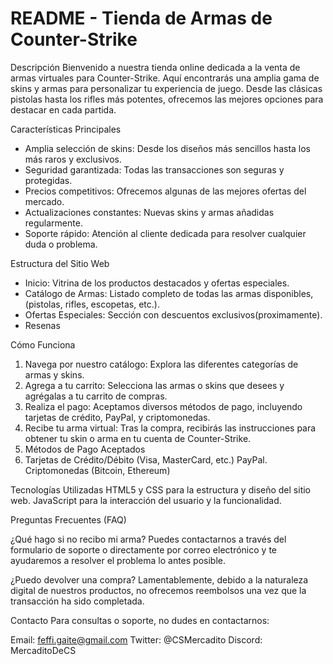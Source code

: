 # README - Tienda de Armas de Counter-Strike

Descripción
Bienvenido a nuestra tienda online dedicada a la venta de armas virtuales para Counter-Strike. Aquí encontrarás una amplia gama de skins y armas para personalizar tu experiencia de juego. Desde las clásicas pistolas hasta los rifles más potentes, ofrecemos las mejores opciones para destacar en cada partida.



Características Principales

- Amplia selección de skins: Desde los diseños más sencillos hasta los más raros y exclusivos.
- Seguridad garantizada: Todas las transacciones son seguras y protegidas.
- Precios competitivos: Ofrecemos algunas de las mejores ofertas del mercado.
- Actualizaciones constantes: Nuevas skins y armas añadidas regularmente.
- Soporte rápido: Atención al cliente dedicada para resolver cualquier duda o problema.
     
Estructura del Sitio Web

- Inicio: Vitrina de los productos destacados y ofertas especiales.
- Catálogo de Armas: Listado completo de todas las armas disponibles, (pistolas, rifles, escopetas, etc.).
- Ofertas Especiales: Sección con descuentos exclusivos(proximamente).
- Resenas

Cómo Funciona
                
1. Navega por nuestro catálogo: Explora las diferentes categorías de armas y skins.
2. Agrega a tu carrito: Selecciona las armas o skins que desees y agrégalas a tu carrito de compras.
3. Realiza el pago: Aceptamos diversos métodos de pago, incluyendo tarjetas de crédito, PayPal, y criptomonedas.
4. Recibe tu arma virtual: Tras la compra, recibirás las instrucciones para obtener tu skin o arma en tu cuenta de Counter-Strike.
5. Métodos de Pago Aceptados
6. Tarjetas de Crédito/Débito (Visa, MasterCard, etc.) PayPal. Criptomonedas (Bitcoin, Ethereum)

Tecnologías Utilizadas
HTML5 y CSS para la estructura y diseño del sitio web.
JavaScript para la interacción del usuario y la funcionalidad.

Preguntas Frecuentes (FAQ)

¿Qué hago si no recibo mi arma?
Puedes contactarnos a través del formulario de soporte o directamente por correo electrónico y te ayudaremos a resolver el problema lo antes posible.

¿Puedo devolver una compra?
Lamentablemente, debido a la naturaleza digital de nuestros productos, no ofrecemos reembolsos una vez que la transacción ha sido completada.

Contacto
Para consultas o soporte, no dudes en contactarnos:

Email: feffi.gaite@gmail.com
Twitter: @CSMercadito
Discord: MercaditoDeCS
